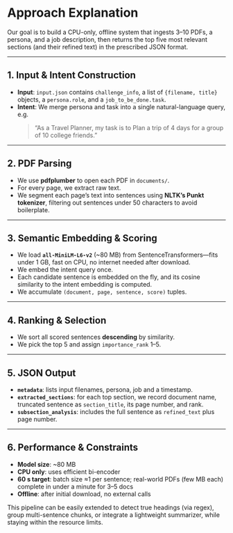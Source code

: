# Approach Explanation

Our goal is to build a CPU-only, offline system that ingests 3–10 PDFs, a persona, and a job description, then returns the top five most relevant sections (and their refined text) in the prescribed JSON format.

---

## 1. Input & Intent Construction
- **Input**: `input.json` contains `challenge_info`, a list of `{filename, title}` objects, a `persona.role`, and a `job_to_be_done.task`.
- **Intent**: We merge persona and task into a single natural-language query, e.g.  
  > “As a Travel Planner, my task is to Plan a trip of 4 days for a group of 10 college friends.”

---

## 2. PDF Parsing
- We use **pdfplumber** to open each PDF in `documents/`.
- For every page, we extract raw text.
- We segment each page’s text into sentences using **NLTK’s Punkt tokenizer**, filtering out sentences under 50 characters to avoid boilerplate.

---

## 3. Semantic Embedding & Scoring
- We load **`all-MiniLM-L6-v2`** (~80 MB) from SentenceTransformers—fits under 1 GB, fast on CPU, no internet needed after download.
- We embed the intent query once.
- Each candidate sentence is embedded on the fly, and its cosine similarity to the intent embedding is computed.
- We accumulate `(document, page, sentence, score)` tuples.

---

## 4. Ranking & Selection
- We sort all scored sentences **descending** by similarity.
- We pick the top 5 and assign `importance_rank` 1–5.

---

## 5. JSON Output
- **`metadata`**: lists input filenames, persona, job and a timestamp.
- **`extracted_sections`**: for each top section, we record document name, truncated sentence as `section_title`, its page number, and rank.
- **`subsection_analysis`**: includes the full sentence as `refined_text` plus page number.

---

## 6. Performance & Constraints
- **Model size**: ~80 MB  
- **CPU only**: uses efficient bi-encoder  
- **60 s target**: batch size ≈1 per sentence; real-world PDFs (few MB each) complete in under a minute for 3–5 docs  
- **Offline**: after initial download, no external calls

This pipeline can be easily extended to detect true headings (via regex), group multi-sentence chunks, or integrate a lightweight summarizer, while staying within the resource limits.
